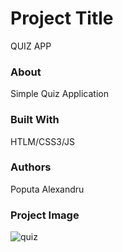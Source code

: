 # Project Title
QUIZ APP

### About
Simple Quiz Application

### Built With
HTLM/CSS3/JS

### Authors
Poputa Alexandru

### Project Image

![quiz](https://user-images.githubusercontent.com/33935806/51056852-9eab4380-15ec-11e9-891d-4dda81d969cf.png)

